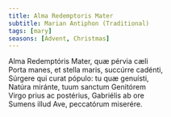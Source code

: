 ```yaml
---
title: Alma Redemptoris Mater
subtitle: Marian Antiphon (Traditional)
tags: [mary]
seasons: [Advent, Christmas]
---
```


Alma Redemptóris Mater, quæ pérvia cæli   
Porta manes, et stella maris, succúrre cadénti,   
Súrgere qui curat pópulo: tu quæ genuísti,   
Natúra miránte, tuum sanctum Genitórem   
Virgo prius ac postérius, Gabriélis ab ore   
Sumens illud Ave, peccatórum miserére.   
